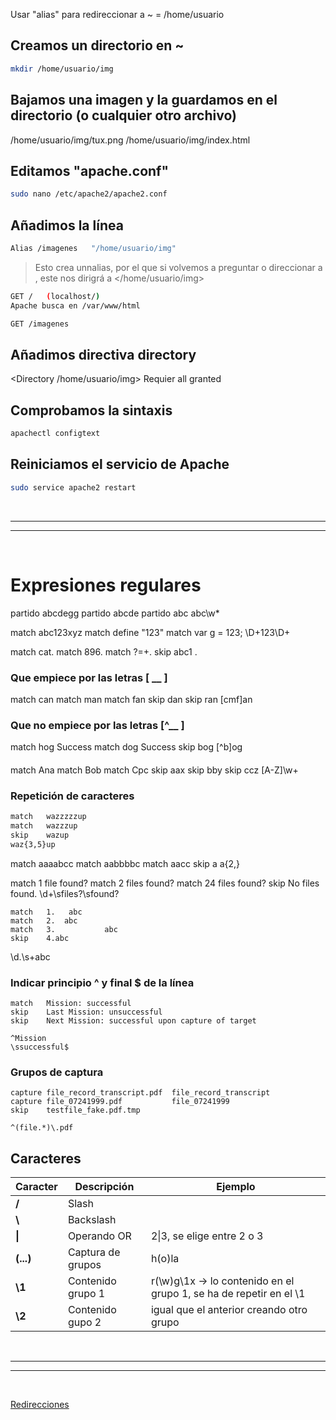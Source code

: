 Usar "alias" para redireccionar a   ~ = /home/usuario

## Creamos un directorio en ~

``` bash
mkdir /home/usuario/img
```

## Bajamos una imagen y la guardamos en el directorio (o cualquier otro archivo)

/home/usuario/img/tux.png               /home/usuario/img/index.html

## Editamos "apache.conf"

``` bash
sudo nano /etc/apache2/apache2.conf
```

## Añadimos la línea

``` bash
Alias /imagenes   "/home/usuario/img"
```
> Esto crea unnalias, por el que si volvemos a preguntar o direccionar a </imagenes>, este nos dirigrá a </home/usuario/img>

``` bash
GET /   (localhost/)
Apache busca en /var/www/html

GET /imagenes
```
## Añadimos directiva directory

<Directory /home/usuario/img>
    Requier all granted
</Directory>

## Comprobamos la sintaxis

``` bash
apachectl configtext
```
## Reiniciamos el servicio de Apache

``` bash
sudo service apache2 restart
```

<br>

---
---

<br>

# Expresiones regulares

partido	abcdegg
partido	abcde
partido	abc
abc\w*

match	abc123xyz
match	define "123"
match	var g = 123;
\D+123\D+

match	cat.
match	896.
match	?=+.
skip	abc1
\.

### Que empiece por las letras [ __ ]

match	can
match	man
match	fan
skip	dan
skip	ran
[cmf]an

### Que no empiece por las letras [^__ ]

match	hog	Success
match	dog	Success
skip	bog
[^b]og

#### 
match	Ana
match	Bob
match	Cpc
skip	aax
skip	bby
skip	ccz
[A-Z]\w+

### Repetición de caracteres

``` html
match	wazzzzzup
match	wazzzup
skip	wazup
waz{3,5}up
```

match	aaaabcc
match	aabbbbc
match	aacc
skip	a
a{2,}

match	1 file found?
match	2 files found?
match	24 files found?
skip	No files found.
\d+\sfiles?\sfound\?
```
match	1.   abc
match	2.  abc
match	3.           abc
skip	4.abc
```
\d.\s+abc

### Indicar principio ^ y final $ de la línea
```
match	Mission: successful
skip	Last Mission: unsuccessful
skip	Next Mission: successful upon capture of target
```
`^Mission`      <br>
`\ssuccessful$`

### Grupos de captura
```
capture	file_record_transcript.pdf	file_record_transcript
capture	file_07241999.pdf	        file_07241999
skip	testfile_fake.pdf.tmp
```
`^(file.*)\.pdf`

## Caracteres

|   Caracter    |   Descripción         |   Ejemplo                     |
|   --------    |   -----------         |   -------                     |
|   **/**       |   Slash               |                               |
|   **\\**      |   Backslash           |                               |
|   **\|**      |   Operando OR         |   2\|3, se elige entre 2 o 3  |
|   **(...)**   |   Captura de grupos   |   h(o)la                      |
|   **\1**      |   Contenido grupo 1   |   r(\w)g\1x -> lo contenido en el grupo 1, se ha de repetir en el \1  |
|   **\2**      |   Contenido gupo 2    |   igual que el anterior creando otro grupo    |

<br>

---
---

<br>

[Redirecciones](https://www.elarraydejota.com/ejemplos-de-redirecciones-utiles-y-comunes-con-mod_rewrite-para-apache/)

